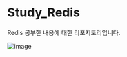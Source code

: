 # Study_Redis
Redis 공부한 내용에 대한 리포지토리입니다.

![image](https://github.com/cosmoss919/Study_Redis/assets/162278527/a2f9b2c8-ddb1-4d17-a1f9-3be8b219ad04)

